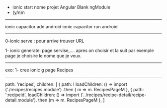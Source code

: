 - ionic start nome projet
  Angular
  Blank
  ngModule
- (y/n)n
______
ionic capacitor add android
ionic capacitor run android
______
0-ionic serve : pour arrive trouver URL

1- ionic generate:
page
servise,....
apres on choisir et la suit par exemple page je choisire le nome que je veux.
_______
exo:
1- cree ionic g
page
Recipes


______
path: 'recipes',
children: [
{
path: I
loadChildren: () => import ('./recipes/recipes.module') .then ( m => m. RecipesPageM
},
{
path: ':recipeId',
loadChildren: () => import ('. /recipes/recipe-detail/recipe-detail.module'). then (m => m. RecipesPageM
},
]